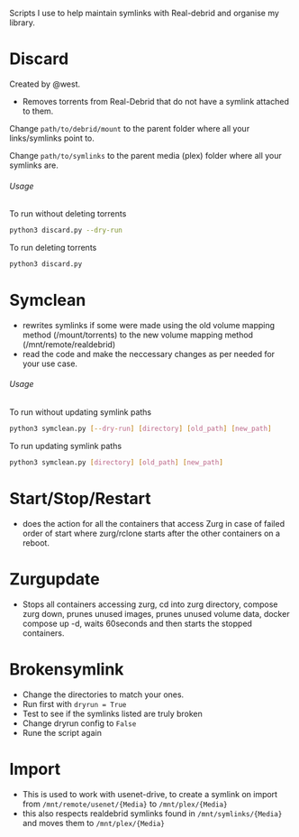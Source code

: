 Scripts I use to help maintain symlinks with Real-debrid and organise my library.

# Discard
Created by @west.
- Removes torrents from Real-Debrid that do not have a symlink attached to them.

Change `path/to/debrid/mount` to the parent folder where all your links/symlinks point to.

Change `path/to/symlinks` to the parent media (plex) folder where all your symlinks are.

###### Usage
To run without deleting torrents
```bash
python3 discard.py --dry-run
```

To run deleting torrents
```bash
python3 discard.py
```

# Symclean
- rewrites symlinks if some were made using the old volume mapping method (/mount/torrents) to the new volume mapping method (/mnt/remote/realdebrid)
- read the code and make the neccessary changes as per needed for your use case.

###### Usage
To run without updating symlink paths
```bash
python3 symclean.py [--dry-run] [directory] [old_path] [new_path]
```

To run updating symlink paths
```bash
python3 symclean.py [directory] [old_path] [new_path]
```

# Start/Stop/Restart
- does the action for all the containers that access Zurg in case of failed order of start where zurg/rclone starts after the other containers on a reboot.

# Zurgupdate
- Stops all containers accessing zurg, cd into zurg directory, compose zurg down, prunes unused images, prunes unused volume data, docker compose up -d, waits 60seconds and then starts the stopped containers.

# Brokensymlink
- Change the directories to match your ones.
- Run first with `dryrun = True`
- Test to see if the symlinks listed are truly broken
- Change dryrun config to `False`
- Rune the script again

# Import
- This is used to work with usenet-drive, to create a symlink on import from `/mnt/remote/usenet/{Media}` to `/mnt/plex/{Media}`
- this also respects realdebrid symlinks found in `/mnt/symlinks/{Media}` and moves them to `/mnt/plex/{Media}`
